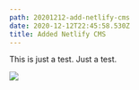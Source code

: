 ```yaml
---
path: 20201212-add-netlify-cms
date: 2020-12-12T22:45:58.530Z
title: Added Netlify CMS
---
```

This is just a test. Just a test.

![](/assets/dcp_0125.jpg)